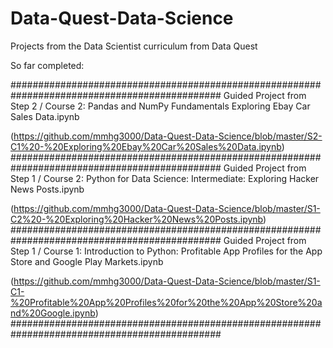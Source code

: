 # Data-Quest-Data-Science
Projects from the Data Scientist curriculum from Data Quest

So far completed:

##############################################################################################
Guided Project from Step 2 / Course 2: Pandas and NumPy Fundamentals
Exploring Ebay Car Sales Data.ipynb

(https://github.com/mmhg3000/Data-Quest-Data-Science/blob/master/S2-C1%20-%20Exploring%20Ebay%20Car%20Sales%20Data.ipynb)
##############################################################################################
Guided Project from Step 1 / Course 2: Python for Data Science: Intermediate:
Exploring Hacker News Posts.ipynb

(https://github.com/mmhg3000/Data-Quest-Data-Science/blob/master/S1-C2%20-%20Exploring%20Hacker%20News%20Posts.ipynb)
##############################################################################################
Guided Project from Step 1 / Course 1: Introduction to Python:
Profitable App Profiles for the App Store and Google Play Markets.ipynb

(https://github.com/mmhg3000/Data-Quest-Data-Science/blob/master/S1-C1-%20Profitable%20App%20Profiles%20for%20the%20App%20Store%20and%20Google.ipynb)
##############################################################################################
